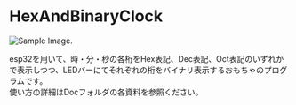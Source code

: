 # HexAndBinaryClock
  
![Sample Image](doc/20210419_154519.GIF). 
  
esp32を用いて、時・分・秒の各桁をHex表記、Dec表記、Oct表記のいずれかで表示しつつ、LEDバーにてそれぞれの桁をバイナリ表示するおもちゃのプログラムです。  
使い方の詳細はDocフォルダの各資料を参照ください。  
